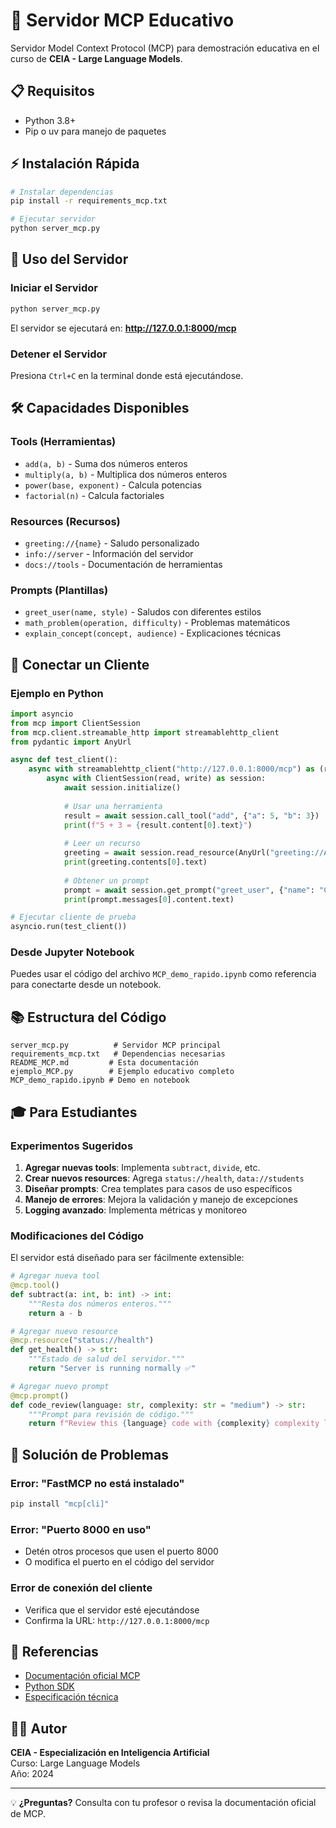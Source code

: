 # 🚀 Servidor MCP Educativo

Servidor Model Context Protocol (MCP) para demostración educativa en el curso de **CEIA - Large Language Models**.

## 📋 Requisitos

- Python 3.8+
- Pip o uv para manejo de paquetes

## ⚡ Instalación Rápida

```bash
# Instalar dependencias
pip install -r requirements_mcp.txt

# Ejecutar servidor
python server_mcp.py
```

## 🔧 Uso del Servidor

### Iniciar el Servidor

```bash
python server_mcp.py
```

El servidor se ejecutará en: **http://127.0.0.1:8000/mcp**

### Detener el Servidor

Presiona `Ctrl+C` en la terminal donde está ejecutándose.

## 🛠️ Capacidades Disponibles

### **Tools (Herramientas)**
- `add(a, b)` - Suma dos números enteros
- `multiply(a, b)` - Multiplica dos números enteros  
- `power(base, exponent)` - Calcula potencias
- `factorial(n)` - Calcula factoriales

### **Resources (Recursos)**
- `greeting://{name}` - Saludo personalizado
- `info://server` - Información del servidor
- `docs://tools` - Documentación de herramientas

### **Prompts (Plantillas)**
- `greet_user(name, style)` - Saludos con diferentes estilos
- `math_problem(operation, difficulty)` - Problemas matemáticos
- `explain_concept(concept, audience)` - Explicaciones técnicas

## 🔌 Conectar un Cliente

### Ejemplo en Python

```python
import asyncio
from mcp import ClientSession
from mcp.client.streamable_http import streamablehttp_client
from pydantic import AnyUrl

async def test_client():
    async with streamablehttp_client("http://127.0.0.1:8000/mcp") as (read, write, _):
        async with ClientSession(read, write) as session:
            await session.initialize()
            
            # Usar una herramienta
            result = await session.call_tool("add", {"a": 5, "b": 3})
            print(f"5 + 3 = {result.content[0].text}")
            
            # Leer un recurso
            greeting = await session.read_resource(AnyUrl("greeting://Ana"))
            print(greeting.contents[0].text)
            
            # Obtener un prompt
            prompt = await session.get_prompt("greet_user", {"name": "Carlos", "style": "formal"})
            print(prompt.messages[0].content.text)

# Ejecutar cliente de prueba
asyncio.run(test_client())
```

### Desde Jupyter Notebook

Puedes usar el código del archivo `MCP_demo_rapido.ipynb` como referencia para conectarte desde un notebook.

## 📚 Estructura del Código

```
server_mcp.py          # Servidor MCP principal
requirements_mcp.txt   # Dependencias necesarias
README_MCP.md         # Esta documentación
ejemplo_MCP.py        # Ejemplo educativo completo
MCP_demo_rapido.ipynb # Demo en notebook
```

## 🎓 Para Estudiantes

### Experimentos Sugeridos

1. **Agregar nuevas tools**: Implementa `subtract`, `divide`, etc.
2. **Crear nuevos resources**: Agrega `status://health`, `data://students`  
3. **Diseñar prompts**: Crea templates para casos de uso específicos
4. **Manejo de errores**: Mejora la validación y manejo de excepciones
5. **Logging avanzado**: Implementa métricas y monitoreo

### Modificaciones del Código

El servidor está diseñado para ser fácilmente extensible:

```python
# Agregar nueva tool
@mcp.tool()
def subtract(a: int, b: int) -> int:
    """Resta dos números enteros."""
    return a - b

# Agregar nuevo resource
@mcp.resource("status://health")
def get_health() -> str:
    """Estado de salud del servidor."""
    return "Server is running normally ✅"

# Agregar nuevo prompt
@mcp.prompt()
def code_review(language: str, complexity: str = "medium") -> str:
    """Prompt para revisión de código."""
    return f"Review this {language} code with {complexity} complexity level..."
```

## 🐛 Solución de Problemas

### Error: "FastMCP no está instalado"
```bash
pip install "mcp[cli]"
```

### Error: "Puerto 8000 en uso"
- Detén otros procesos que usen el puerto 8000
- O modifica el puerto en el código del servidor

### Error de conexión del cliente
- Verifica que el servidor esté ejecutándose
- Confirma la URL: `http://127.0.0.1:8000/mcp`

## 📖 Referencias

- [Documentación oficial MCP](https://modelcontextprotocol.io/)
- [Python SDK](https://github.com/modelcontextprotocol/python-sdk)
- [Especificación técnica](https://spec.modelcontextprotocol.io/)

## 👨‍🏫 Autor

**CEIA - Especialización en Inteligencia Artificial**  
Curso: Large Language Models  
Año: 2024

---

💡 **¿Preguntas?** Consulta con tu profesor o revisa la documentación oficial de MCP.
